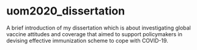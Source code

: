 # uom2020_dissertation
A brief introduction of my dissertation which is about investigating global vaccine attitudes and coverage that aimed to support policymakers in devising effective immunization scheme to cope with COVID-19.
